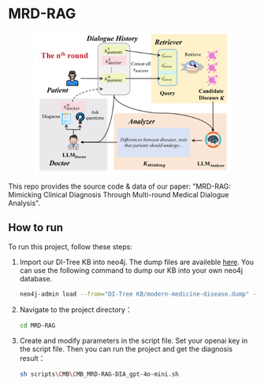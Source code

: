 
# MRD-RAG



<div style="text-align: center;">
  <img src="assets\MRD_RAG_Pipeline.jpeg" alt="image description" width="400" />
</div>


This repo provides the source code & data of our paper: "MRD-RAG: Mimicking Clinical Diagnosis Through Multi-round Medical Dialogue Analysis".

## How to run

To run this project, follow these steps:

1. Import our DI-Tree KB into neo4j. The dump files are availeble <a href="https://drive.google.com/drive/folders/1IhO7lBV674Jk95q71tJUMNZDRca8LFPt?usp=sharing">here</a>. You can use the following command to dump our KB into your own neo4j database.

   ```bash
   neo4j-admin load --from="DI-Tree KB/modern-medicine-disease.dump" --database="NAME_OF_YOUR_DATABASE" --force
   ```

2. Navigate to the project directory：

   ```bash
   cd MRD-RAG
   ```

3. Create and modify parameters in the script file. Set your openai key in the script file. Then you can run the project and get the diagnosis result：

   ```bash
   sh scripts\CMB\CMB_MRD-RAG-DIA_gpt-4o-mini.sh
   ```


